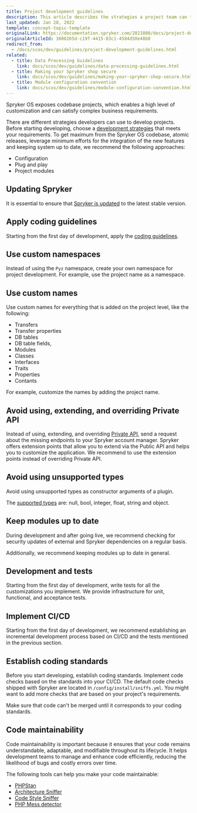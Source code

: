 ```yaml
---
title: Project development guidelines
description: This article describes the strategies a project team can take while building a Spryker-based project.
last_updated: Jan 28, 2022
template: concept-topic-template
originalLink: https://documentation.spryker.com/2021080/docs/project-development-guidelines
originalArticleId: 3608265d-c19f-4415-83c1-4584d50e48b0
redirect_from:
  - /docs/scos/dev/guidelines/project-development-guidelines.html
related:
  - title: Data Processing Guidelines
    link: docs/scos/dev/guidelines/data-processing-guidelines.html
  - title: Making your Spryker shop secure
    link: docs/scos/dev/guidelines/making-your-spryker-shop-secure.html
  - title: Module configuration convention
    link: docs/scos/dev/guidelines/module-configuration-convention.html
---
```


Spryker OS exposes codebase projects, which enables a high level of customization and can satisfy  complex business requirements.

There are different strategies developers can use to develop projects. Before starting developing, choose a [development strategies](/docs/scos/dev/back-end-development/extend-spryker/development-strategies.html) that meets your requirements. To get maximum from the Spryker OS codebase, atomic releases, leverage minimum efforts for the integration of the new features and keeping system up to date, we recommend the following approaches:
- Configuration
- Plug and play
- Project modules

## Updating Spryker
It is essential to ensure that [Spryker is updated](https://docs.spryker.com/docs/scos/dev/updating-spryker/updating-spryker.html) to the latest stable version.

## Apply coding guidelines
Starting from the first day of development, apply the [coding guidelines](/docs/scos/dev/guidelines/coding-guidelines/coding-guidelines.html).

## Use custom namespaces
Instead of using the `Pyz` namespace, create your own namespace for project development. For example, use the project name as a namespace.

## Use custom names
Use custom names for everything that is added on the project level, like the following:
- Transfers
- Transfer properties
- DB tables
- DB table fields,
- Modules
- Classes
- Interfaces
- Traits
- Properties
- Contants

For example, customize the names by adding the project name.

## Avoid using, extending, and overriding Private API
Instead of using, extending, and overriding [Private API](/docs/scos/dev/architecture/module-api/declaration-of-module-apis-public-and-private.html), send a request about the missing endpoints to your Spryker account manager. Spryker offers extension points that allow you to extend via the Public API and helps you to customize the application. We recommend to use the extension points instead of overriding Private API.

## Avoid using unsupported types
Avoid using unsupported types as constructor arguments of a plugin.

The [supported types](/docs/scos/dev/guidelines/keeping-a-project-upgradable/upgradability-guidelines/single-plugin-argument.html#problem-description) are: null, bool, integer, float, string and object.

## Keep modules up to date
During development and after going live, we recommend checking for security updates of external and Spryker dependencies on a regular basis.

Additionally, we recommend keeping modules up to date in general.

## Development and tests
Starting from the first day of development, write tests for all the customizations you implement. We provide infrastructure for unit, functional, and acceptance tests.

## Implement CI/CD
Starting from the first day of development, we recommend establishing an incremental development process based on CI/CD and the tests mentioned in the previous section.

## Establish coding standards
Before you start developing, establish coding standards. Implement code checks based on the standards into your CI/CD. The default code checks shipped with Spryker are located in `/config/install/sniffs.yml`. You might want to add more checks that are based on your project's requirements.

Make sure that code can't be merged until it corresponds to your coding standards.

## Code maintainability
Code maintainability is important because it ensures that your code remains understandable, adaptable, and modifiable throughout its lifecycle. It helps development teams to manage and enhance code efficiently, reducing the likelihood of bugs and costly errors over time.

The following tools can help you make your code maintainable:

- [PHPStan](https://docs.spryker.com/docs/sdk/dev/development-tools/phpstan.html)
- [Architecture Sniffer](https://docs.spryker.com/docs/sdk/dev/development-tools/architecture-sniffer.html)
- [Code Style Sniffer](https://docs.spryker.com/docs/sdk/dev/development-tools/code-sniffer.html)
- [PHP Mess detector](https://github.com/spryker/architecture-sniffer)


<!--More on test infrastructure <link>

How to write the very first project test <link>-->
